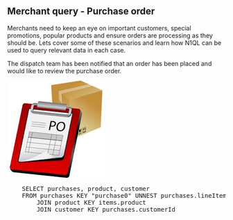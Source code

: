 ## Merchant query - Purchase order 

Merchants need to keep an eye on important customers, special promotions, popular products and ensure orders are processing as they should be. Lets cover some of these scenarios and learn how N1QL can be used to query relevant data in each case. 

The dispatch team has been notified that an order has been placed and would like to review the purchase order.

![ScreenShot](./images/purchaseorder.png)

<pre id="example">
	SELECT purchases, product, customer 
	FROM purchases KEY "purchase0" UNNEST purchases.lineItems AS items 
        JOIN product KEY items.product
        JOIN customer KEY purchases.customerId
</pre>
